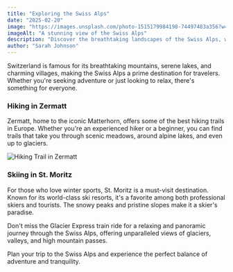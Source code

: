 ```yaml
---
title: "Exploring the Swiss Alps"
date: "2025-02-20"
image: "https://images.unsplash.com/photo-1515179984198-74497483a356?w=250&h=200"
imageAlt: "A stunning view of the Swiss Alps"
description: "Discover the breathtaking landscapes of the Swiss Alps, where adventure meets serenity."
author: "Sarah Johnson"
---
```


Switzerland is famous for its breathtaking mountains, serene lakes, and charming villages, making the Swiss Alps a prime destination for travelers. Whether you're seeking adventure or just looking to relax, there's something for everyone.

### Hiking in Zermatt
Zermatt, home to the iconic Matterhorn, offers some of the best hiking trails in Europe. Whether you're an experienced hiker or a beginner, you can find trails that take you through scenic meadows, around alpine lakes, and even up to glaciers.

![Hiking Trail in Zermatt](https://example.com/zermatt-hike.jpg)

### Skiing in St. Moritz
For those who love winter sports, St. Moritz is a must-visit destination. Known for its world-class ski resorts, it's a favorite among both professional skiers and tourists. The snowy peaks and pristine slopes make it a skier's paradise.

Don't miss the Glacier Express train ride for a relaxing and panoramic journey through the Swiss Alps, offering unparalleled views of glaciers, valleys, and high mountain passes.

Plan your trip to the Swiss Alps and experience the perfect balance of adventure and tranquility.

